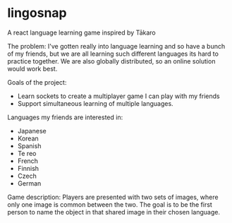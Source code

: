 # lingosnap
A react language learning game inspired by Tākaro


The problem:
I've gotten really into language learning and so have a bunch of my friends, but we are all learning such different languages its hard to practice together. We are also globally distributed, so an online solution would work best.


Goals of the project:
- Learn sockets to create a multiplayer game I can play with my friends
- Support simultaneous learning of multiple languages.


Languages my friends are interested in:
- Japanese
- Korean
- Spanish
- Te reo
- French
- Finnish
- Czech
- German


Game description:
Players are presented with two sets of images, where only one image is common between the two. The goal is to be the first person to name the object in that shared image in their chosen language.